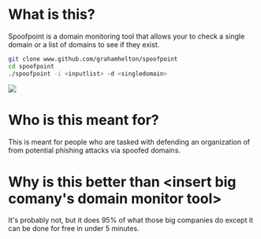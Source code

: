  # What is this?
 Spoofpoint is a domain monitoring tool that allows your to check a single domain or a list of domains to see if they exist.

 ```bash
git clone www.github.com/grahamhelton/spoofpoint
cd spoofpoint
./spoofpoint -i <inputlist> -d <singledomain>
```
![](attachments/example.gif)

# Who is this meant for?
This is meant for people who are tasked with defending an organization of from potential phishing attacks via spoofed domains.

# Why is this better than <insert big comany's domain monitor tool>
It's probably not, but it does 95% of what those big companies do except it can be done for free in under 5 minutes.